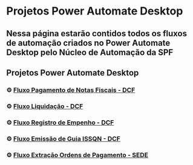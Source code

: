 # Projetos Power Automate Desktop

## Nessa página estarão contidos todos os fluxos de automação criados no Power Automate Desktop pelo Núcleo de Automação da SPF
## Projetos Power Automate Desktop

### ⚙ [Fluxo Pagamento de Notas Fiscais - DCF](https://cecad365.sharepoint.com/:f:/r/sites/AutomatizacoesSPF/Documentos%20Compartilhados/General/dcf/fluxos/Registrar%20NFS%202.0?csf=1&web=1&e=UhQpDL)
### ⚙ [Fluxo Liquidação - DCF](https://cecad365.sharepoint.com/:f:/r/sites/AutomatizacoesSPF/Documentos%20Compartilhados/General/dcf/fluxos/Registrar%20Liquida%C3%A7%C3%A3o%202.0?csf=1&web=1&e=YfUYau)
### ⚙ [Fluxo Registro de Empenho - DCF](https://cecad365.sharepoint.com/:f:/r/sites/AutomatizacoesSPF/Documentos%20Compartilhados/General/dcf/fluxos/Registrar%20Empenho?csf=1&web=1&e=SZKQKr)
### ⚙ [Fluxo Emissão de Guia ISSQN - DCF](https://cecad365.sharepoint.com/:f:/r/sites/AutomatizacoesSPF/Documentos%20Compartilhados/General/dcf/fluxos/Emitir%20Guia%20ISSQN?csf=1&web=1&e=Mtf5YC)
### ⚙ [Fluxo Extração Ordens de Pagamento - SEDE](https://cecad365.sharepoint.com/:f:/r/sites/AutomatizacoesSPF/Documentos%20Compartilhados/General/sede?csf=1&web=1&e=amAVIG)